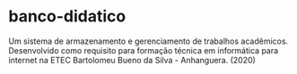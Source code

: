 # banco-didatico
Um sistema de armazenamento e gerenciamento de trabalhos acadêmicos.
Desenvolvido como requisito para formação técnica em informática para internet na ETEC Bartolomeu Bueno da Silva - Anhanguera. (2020)
